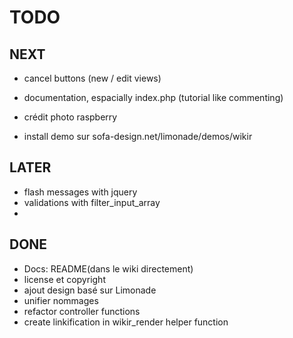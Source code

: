 # TODO #

## NEXT ##


* cancel buttons (new / edit views)
* documentation, espacially index.php (tutorial like commenting)
* crédit photo raspberry



* install demo sur sofa-design.net/limonade/demos/wikir

## LATER ##

* flash messages with jquery
* validations with filter_input_array
* 

## DONE ##

* Docs: README(dans le wiki directement)
* license et copyright
* ajout design basé sur Limonade
* unifier nommages
* refactor controller functions
* create linkification in wikir_render helper function
